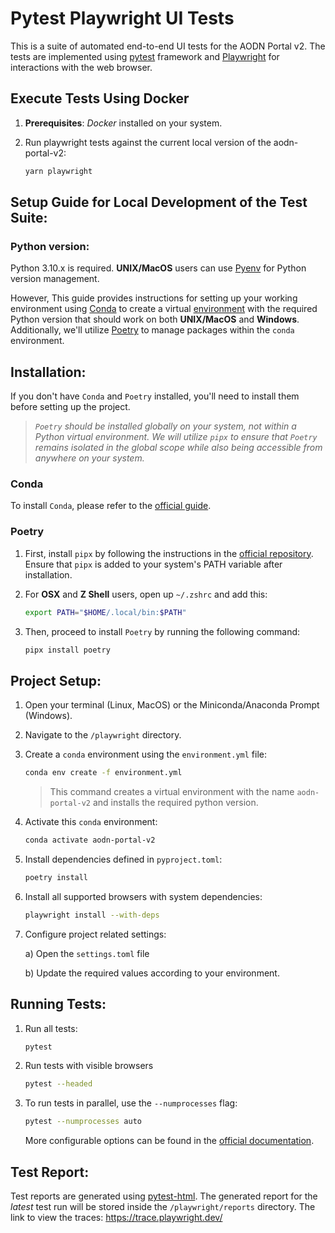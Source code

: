 # Pytest Playwright UI Tests

This is a suite of automated end-to-end UI tests for the AODN Portal v2. The tests are implemented using [pytest](https://pytest.org/) framework and [Playwright](https://playwright.dev/python/) for interactions with the web browser.

## Execute Tests Using Docker

1. **Prerequisites**: _Docker_ installed on your system.
2. Run playwright tests against the current local version of the aodn-portal-v2:

   ```bash
   yarn playwright
   ```

## Setup Guide for Local Development of the Test Suite:

### Python version:

Python 3.10.x is required. **UNIX/MacOS** users can use [Pyenv](https://github.com/pyenv/pyenv) for Python version management.

However, This guide provides instructions for setting up your working environment using [Conda](https://conda.io/projects/conda/en/latest/user-guide/install/index.html) to create a virtual [environment](https://docs.conda.io/projects/conda/en/latest/user-guide/concepts/environments.html) with the required Python version that should work on both **UNIX/MacOS** and **Windows**. Additionally, we'll utilize [Poetry](https://python-poetry.org/docs/) to manage packages within the `conda` environment.

## Installation:

If you don't have `Conda` and `Poetry` installed, you'll need to install them before setting up the project.

> _`Poetry` should be installed globally on your system, not within a Python virtual environment. We will utilize `pipx` to ensure that `Poetry` remains isolated in the global scope while also being accessible from anywhere on your system._

### Conda

To install `Conda`, please refer to the [official guide](https://conda.io/projects/conda/en/latest/user-guide/install/index.html).

### Poetry

1. First, install `pipx` by following the instructions in the [official repository](https://github.com/pypa/pipx). Ensure that `pipx` is added to your system's PATH variable after installation.
2. For **OSX** and **Z Shell** users, open up `~/.zshrc` and add this:

   ```bash
   export PATH="$HOME/.local/bin:$PATH"
   ```

3. Then, proceed to install `Poetry` by running the following command:

   ```bash
   pipx install poetry
   ```

## Project Setup:

1. Open your terminal (Linux, MacOS) or the Miniconda/Anaconda Prompt (Windows).
2. Navigate to the `/playwright` directory.
3. Create a `conda` environment using the `environment.yml` file:

   ```bash
   conda env create -f environment.yml
   ```

   > This command creates a virtual environment with the name `aodn-portal-v2` and installs the required python version.

4. Activate this `conda` environment:
   ```bash
   conda activate aodn-portal-v2
   ```
5. Install dependencies defined in `pyproject.toml`:
   ```bash
   poetry install
   ```
6. Install all supported browsers with system dependencies:
   ```bash
   playwright install --with-deps
   ```
7. Configure project related settings:

   a) Open the `settings.toml` file

   b) Update the required values according to your environment.

## Running Tests:

1. Run all tests:
   ```bash
   pytest
   ```
2. Run tests with visible browsers

   ```bash
   pytest --headed
   ```

3. To run tests in parallel, use the `--numprocesses` flag:
   ```bash
   pytest --numprocesses auto
   ```
   More configurable options can be found in the [official documentation](https://playwright.dev/python/docs/running-tests).

## Test Report:

Test reports are generated using [pytest-html](https://pytest-html.readthedocs.io/en/latest/). The generated report for the _latest_ test run will be stored inside the `/playwright/reports` directory.
The link to view the traces: https://trace.playwright.dev/
